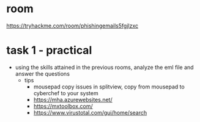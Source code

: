 # room
https://tryhackme.com/room/phishingemails5fgjlzxc

# task 1 - practical
* using the skills attained in the previous rooms, analyze the eml file and answer the questions
    * tips
        * mousepad copy issues in splitview, copy from mousepad to cyberchef to your system
        * https://mha.azurewebsites.net/
        * https://mxtoolbox.com/
        * https://www.virustotal.com/gui/home/search